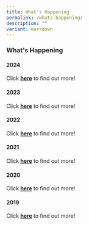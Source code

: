 ```yaml
---
title: What's Happening
permalink: /whats-happening/
description: ""
variant: markdown
---
```

### **What's Happening**


#### **2024**

Click **[here](https://staging.d38imrvfgjjnoy.amplifyapp.com/whats-happening/2024/september/champion-seminar/)** to find out more!


#### **2023**

Click **[here](https://staging.d38imrvfgjjnoy.amplifyapp.com/whats-happening/2023/jan/secondary-one-orientation-campfire/)** to find out more!

#### **2022**

Click **[here](https://staging.d38imrvfgjjnoy.amplifyapp.com/whats-happening/2022/jan/dedication-ceremony/)** to find out more!

#### **2021**

Click **[here](https://staging.d38imrvfgjjnoy.amplifyapp.com/whats-happening/2021/cg65-commemorative-video/)** to find out more!

#### **2020**

Click **[here](https://staging.d38imrvfgjjnoy.amplifyapp.com/whats-happening/2020/jan/dedication-ceremony/)** to find out more!

#### **2019**

Click **[here](https://staging.d38imrvfgjjnoy.amplifyapp.com/whats-happening/2019/jan/thimun/)** to find out more!